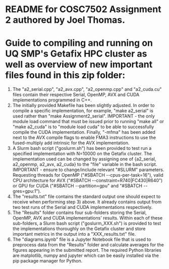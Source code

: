 # README for COSC7502 Assignment 2 authored by Joel Thomas.
# Guide to compiling and running on UQ SMP's Getafix HPC cluster as well as overview of new important files found in this zip folder:
1) The "a2_serial.cpp", "a2_avx.cpp", "a2_openmp.cpp" and "a2_cuda.cu" files contain their respective Serial, OpenMP, AVX and CUDA implementations programmed in C++.
2) The initially provided Makefile has been slightly adjusted. In order to compile a specific implementation, for example, "make a2_serial" is used rather than "make Assignment2_serial". IMPORTANT - the only module load command that must be issued prior to running "make all" or "make a2_cuda" is to "module load cuda" to be able to successfully compile the CUDA implementation. Finally, "-mfma" has been added next to the AVX compile flags to enable FMA3 instructions to use the fused-multiply add intrinsic for the AVX implementation.
3) A Slurm bash script ("goslurm.sh") has been provided to test run a specified implementation with N=10000 on the Getafix cluster. The implementation used can be changed by assigning one of {a2_serial, a2_openmp, a2_avx, a2_cuda} to the "file" variable in the bash script. IMPORTANT - ensure to change/include relevant "#SLURM" parameters. Requesting threads for OpenMP ("#SBATCH --cpus-per-task=16"), valid CPU architecture for AVX ("#SBATCH --constraint=R740|FC430|R640") or GPU for CUDA ("#SBATCH --partition=gpu" and "#SBATCH --gres=gpu:1").
4) The "results.txt" file contains the standard output one should expect to receive when performing step 3) above. It already contains output from two test runs of the Serial and CUDA implementations respectively.
5) The "Results" folder contains four sub-folders storing the Serial, OpenMP, AVX and CUDA implementations' results. Within each of these sub-folders, a Slurm bash script ("goslurm_XXX.sh") is provided to test the implementations thoroughly on the Getafix cluster and store important metrics in the output into a "XXX_results.txt" file.
6) The "diagrams.ipynb" file is a Jupyter Notebook file that is used to preprocess data from the "Results" folder and calculate averages for the figures appearing in the submitted report. The required Python libraries are matplotlib, numpy and jupyter which can be easily installed via the pip package manager for Python.
